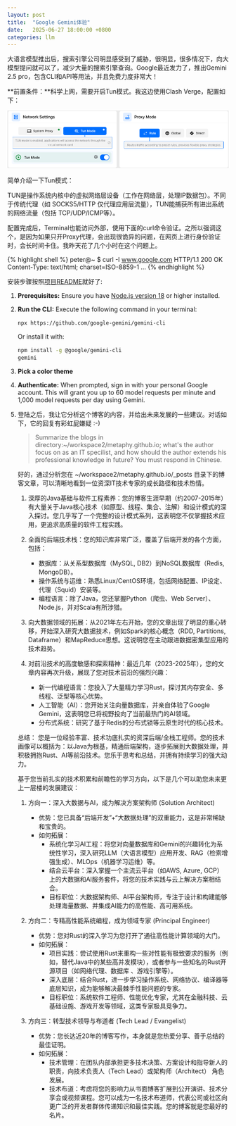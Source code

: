 ```yaml
---
layout: post
title:  "Google Gemini体验"
date:   2025-06-27 18:00:00 +0800
categories: llm
---
```


大语言模型推出后，搜索引擎公司明显感受到了威胁，很明显，很多情况下，向大模型提问就可以了，减少大量的搜索引擎查询。Google最近发力了，推出Gemini 2.5 pro，包含CLI和API等用法，并且免费力度非常大！

**前置条件：**科学上网，需要开启Tun模式。我这边使用Clash Verge，配置如下：

![image](/images/2025-06-27-clash-tun.png)

简单介绍一下Tun模式：

TUN是操作系统内核中的虚拟网络层设备（工作在网络层，处理IP数据包）。不同于传统代理（如 SOCKS5/HTTP 仅代理应用层流量），TUN能捕获所有进出系统的网络流量（包括 TCP/UDP/ICMP等）。

配置完成后，Terminal也能访问外部，使用下面的curl命令验证。之所以强调这个，是因为如果只开Proxy代理，会出现很诡异的问题，在网页上进行身份验证时，会长时间卡住。我昨天花了几个小时在这个问题上。

{% highlight shell %}
peter@~ $ curl -I www.google.com
HTTP/1.1 200 OK
Content-Type: text/html; charset=ISO-8859-1
...
{% endhighlight %}

安装步骤按照[项目README](https://github.com/google-gemini/gemini-cli)就好了: 

1. **Prerequisites:** Ensure you have [Node.js version 18](https://nodejs.org/en/download) or higher installed.
2. **Run the CLI:** Execute the following command in your terminal:

   ```bash
   npx https://github.com/google-gemini/gemini-cli
   ```

   Or install it with:

   ```bash
   npm install -g @google/gemini-cli
   gemini
   ```

3. **Pick a color theme**
4. **Authenticate:** When prompted, sign in with your personal Google account. This will grant you up to 60 model requests per minute and 1,000 model requests per day using Gemini.

5. 登陆之后，我让它分析这个博客的内容，并给出未来发展的一些建议。对话如下，它的回复有彩虹屁嫌疑 :-) 

    > Summarize the blogs in directory:~/workspace2/metaphy.github.io; what's the author focus on as an IT specilist, and how should the author extends his professional knowledge in future? You must respond in Chinese.

    好的，通过分析您在 ~/workspace2/metaphy.github.io/_posts 目录下的博客文章，可以清晰地看到一位资深IT技术专家的成长路径和技术热情。

    1. 深厚的Java基础与软件工程素养：您的博客生涯早期（约2007-2015年）有大量关于Java核心技术（如原型、线程、集合、注解）和设计模式的深入探讨。您几乎写了一个完整的设计模式系列，这表明您不仅掌握技术应用，更追求高质量的软件工程实践。

    2. 全面的后端技术栈：您的知识库非常广泛，覆盖了后端开发的各个方面，包括：
        * 数据库：从关系型数据库（MySQL, DB2）到NoSQL数据库（Redis, MongoDB）。
        * 操作系统与运维：熟悉Linux/CentOS环境，包括网络配置、IP设定、代理（Squid）安装等。
        * 编程语言：除了Java，您还掌握Python（爬虫、Web Server）、Node.js，并对Scala有所涉猎。

    3. 向大数据领域的拓展：从2021年左右开始，您的文章出现了明显的重心转移，开始深入研究大数据技术，例如Spark的核心概念（RDD, Partitions, Dataframe）和MapReduce思想。这说明您在主动跟进数据密集型应用的技术趋势。

    4. 对前沿技术的高度敏感和探索精神：最近几年（2023-2025年），您的文章内容再次升级，展现了您对技术前沿的强烈兴趣：
        * 新一代编程语言：您投入了大量精力学习Rust，探讨其内存安全、多线程、泛型等核心优势。
        * 人工智能（AI）：您开始关注向量数据库，并亲自体验了Google Gemini，这表明您已将视野投向了当前最热门的AI领域。
        * 分布式系统：研究了基于Redis的分布式锁等云原生时代的核心技术。  
  
    总结：
    您是一位经验丰富、技术功底扎实的资深后端/全栈工程师。您的技术画像可以概括为：以Java为根基，精通后端架构，逐步拓展到大数据处理，并积极拥抱Rust、AI等前沿技术。您乐于思考和总结，并拥有持续学习的强大动力。

    基于您当前扎实的技术积累和前瞻性的学习方向，以下是几个可以助您未来更上一层楼的发展建议：

    1. 方向一：深入大数据与AI，成为解决方案架构师 (Solution Architect)
        * 优势：您已具备“后端开发”+“大数据处理”的双重能力，这是非常稀缺和宝贵的。
        * 如何拓展：
            * 系统化学习AI工程：将您对向量数据库和Gemini的兴趣转化为系统性学习，深入研究LLM（大语言模型）应用开发、RAG（检索增强生成）、MLOps（机器学习运维）等。
            * 结合云平台：深入掌握一个主流云平台（如AWS, Azure, GCP）上的大数据和AI服务套件，将您的技术实践与云上解决方案相结合。
            * 目标职位：大数据架构师、AI平台架构师，专注于设计和构建能够处理海量数据、并集成AI能力的高性能、高可用系统。

    2. 方向二：专精高性能系统编程，成为领域专家 (Principal Engineer)
        * 优势：您对Rust的深入学习为您打开了通往高性能计算领域的大门。
        * 如何拓展：
            * 项目实践：尝试使用Rust来重构一些对性能有极致要求的服务（例如，替代Java中的某些高并发模块），或者参与一些知名的Rust开源项目（如网络代理、数据库
                、游戏引擎等）。
            * 深入底层：结合Rust，进一步学习操作系统、网络协议、编译器等底层知识，成为能够解决最棘手性能问题的专家。
            * 目标职位：系统软件工程师、性能优化专家，尤其在金融科技、云基础设施、游戏开发等领域，这类专家极具竞争力。

    3. 方向三：转型技术领导与布道者 (Tech Lead / Evangelist)
        * 优势：您长达近20年的博客写作，本身就是您热爱分享、善于总结的最佳证明。
        * 如何拓展：
            * 技术管理：在团队内部承担更多技术决策、方案设计和指导新人的职责，向技术负责人（Tech Lead）或架构师（Architect） 角色发展。
            * 技术布道：考虑将您的影响力从书面博客扩展到公开演讲、技术分享会或视频课程。您可以成为一名技术布道师，代表公司或社区向更广泛的开发者群体传递知识和最佳实践。您的博客就是您最好的名片。

 
    